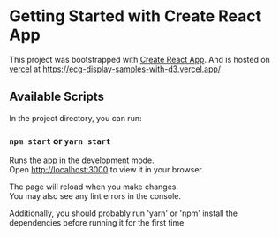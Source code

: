 # Getting Started with Create React App

This project was bootstrapped with [Create React App](https://github.com/facebook/create-react-app).
And is hosted on [vercel](https://ecg-display-samples-with-d3.vercel.app/) at https://ecg-display-samples-with-d3.vercel.app/

## Available Scripts

In the project directory, you can run:

### `npm start` or `yarn start`

Runs the app in the development mode.\
Open [http://localhost:3000](http://localhost:3000) to view it in your browser.

The page will reload when you make changes.\
You may also see any lint errors in the console.

Additionally, you should probably run 'yarn' or 'npm' install the dependencies before running it for the first time

